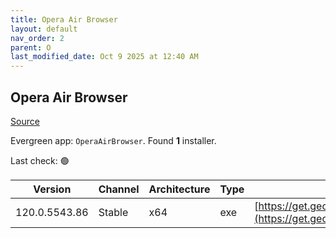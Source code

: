 ```yaml
---
title: Opera Air Browser
layout: default
nav_order: 2
parent: O
last_modified_date: Oct 9 2025 at 12:40 AM
---
```


## Opera Air Browser

[Source](https://www.opera.com/air/)

Evergreen app: `OperaAirBrowser`. Found **1** installer.

Last check: 🟢

| Version       | Channel | Architecture | Type | URI                                                                                                                                                                                                |
| ------------- | ------- | ------------ | ---- | -------------------------------------------------------------------------------------------------------------------------------------------------------------------------------------------------- |
| 120.0.5543.86 | Stable  | x64          | exe  | [https://get.geo.opera.com/pub/opera_air/120.0.5543.86/win/Opera_Air_120.0.5543.86_Setup_x64.exe](https://get.geo.opera.com/pub/opera_air/120.0.5543.86/win/Opera_Air_120.0.5543.86_Setup_x64.exe) |

